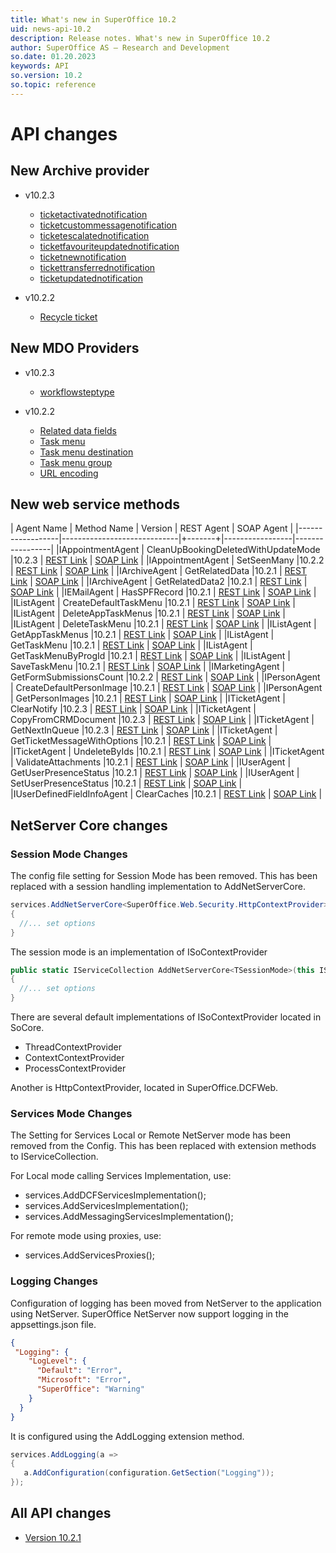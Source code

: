 ```yaml
---
title: What's new in SuperOffice 10.2
uid: news-api-10.2
description: Release notes. What's new in SuperOffice 10.2
author: SuperOffice AS – Research and Development
so.date: 01.20.2023
keywords: API
so.version: 10.2
so.topic: reference
---
```


# API changes

## New Archive provider

* v10.2.3
  * [ticketactivatednotification][52]
  * [ticketcustommessagenotification][53]
  * [ticketescalatednotification][54]
  * [ticketfavouriteupdatednotification][55]
  * [ticketnewnotification][56]
  * [tickettransferrednotification][57]
  * [ticketupdatednotification][58]

* v10.2.2
  * [Recycle ticket][2]

## New MDO Providers

* v10.2.3
  * [workflowsteptype][59]

* v10.2.2
  * [Related data fields][3]
  * [Task menu][4]
  * [Task menu destination][5]
  * [Task menu group][6]
  * [URL encoding][7]

## New web service methods

| Agent Name       | Method Name                 | Version | REST Agent      | SOAP Agent      |
|------------------|-----------------------------|+-------+|-----------------|-----------------|
|IAppointmentAgent | CleanUpBookingDeletedWithUpdateMode   |10.2.3   | [REST Link][44]  | [SOAP Link][45] |
|IAppointmentAgent | SetSeenMany                 |10.2.2   | [REST Link][60]  | [SOAP Link][61] |
|IArchiveAgent     | GetRelatedData              |10.2.1   | [REST Link][8]  | [SOAP Link][26] |
|IArchiveAgent     | GetRelatedData2             |10.2.1   | [REST Link][9]  | [SOAP Link][27] |
|IEMailAgent       | HasSPFRecord                |10.2.1   | [REST Link][10] | [SOAP Link][28] |
|IListAgent        | CreateDefaultTaskMenu       |10.2.1   | [REST Link][11] | [SOAP Link][29] |
|IListAgent        | DeleteAppTaskMenus          |10.2.1   | [REST Link][12] | [SOAP Link][30] |
|IListAgent        | DeleteTaskMenu              |10.2.1   | [REST Link][13] | [SOAP Link][31] |
|IListAgent        | GetAppTaskMenus             |10.2.1   | [REST Link][14] | [SOAP Link][32] |
|IListAgent        | GetTaskMenu                 |10.2.1   | [REST Link][15] | [SOAP Link][33] |
|IListAgent        | GetTaskMenuByProgId         |10.2.1   | [REST Link][16] | [SOAP Link][34] |
|IListAgent        | SaveTaskMenu                |10.2.1   | [REST Link][17] | [SOAP Link][35] |
|IMarketingAgent   | GetFormSubmissionsCount     |10.2.2   | [REST Link][17] | [SOAP Link][35] |
|IPersonAgent      | CreateDefaultPersonImage    |10.2.1   | [REST Link][18] | [SOAP Link][36] |
|IPersonAgent      | GetPersonImages             |10.2.1   | [REST Link][19] | [SOAP Link][37] |
|ITicketAgent      | ClearNotify                 |10.2.3   | [REST Link][46] | [SOAP Link][47] |
|ITicketAgent      | CopyFromCRMDocument         |10.2.3   | [REST Link][48] | [SOAP Link][49] |
|ITicketAgent      | GetNextInQueue              |10.2.3   | [REST Link][50] | [SOAP Link][51] |
|ITicketAgent      | GetTicketMessageWithOptions |10.2.1   | [REST Link][20] | [SOAP Link][38] |
|ITicketAgent      | UndeleteByIds               |10.2.1   | [REST Link][21] | [SOAP Link][39] |
|ITicketAgent      | ValidateAttachments         |10.2.1   | [REST Link][22] | [SOAP Link][40] |
|IUserAgent        | GetUserPresenceStatus       |10.2.1   | [REST Link][23] | [SOAP Link][41] |
|IUserAgent        | SetUserPresenceStatus       |10.2.1   | [REST Link][24] | [SOAP Link][42] |
|IUserDefinedFieldInfoAgent | ClearCaches    |10.2.1   | [REST Link][25] | [SOAP Link][43] |

## NetServer Core changes

### Session Mode Changes

The config file setting for Session Mode has been removed.  This has been replaced with a session handling implementation to AddNetServerCore.

```csharp
services.AddNetServerCore<SuperOffice.Web.Security.HttpContextProvider>(options =>
{
  //... set options
}
```

The session mode is an implementation of ISoContextProvider

```csharp
public static IServiceCollection AddNetServerCore<TSessionMode>(this IServiceCollection services, Action<NetServerCoreOptionsBuilder> optionsAction = null) where TSessionMode : class, ISoContextProvider
{
  //... set options
}
```

There are several default implementations of ISoContextProvider located in SoCore.

* ThreadContextProvider
* ContextContextProvider
* ProcessContextProvider

Another is HttpContextProvider, located in SuperOffice.DCFWeb.

### Services Mode Changes

The Setting for Services Local or Remote NetServer mode has been removed from the Config.  This has been replaced with extension methods to IServiceCollection.

For Local mode calling Services Implementation, use:

* services.AddDCFServicesImplementation();
* services.AddServicesImplementation();
* services.AddMessagingServicesImplementation();

For remote mode using proxies, use:

* services.AddServicesProxies();

### Logging Changes

Configuration of logging has been moved from NetServer to the application using NetServer.  SuperOffice NetServer now support logging in the appsettings.json file.

```json
{
 "Logging": {
    "LogLevel": {
      "Default": "Error",
      "Microsoft": "Error",
      "SuperOffice": "Warning"
    }
  }
}
```

It is configured using the AddLogging extension method.

```csharp
services.AddLogging(a =>
{
   a.AddConfiguration(configuration.GetSection("Logging"));
});
```

## All API changes

* [Version 10.2.1][1]

<!-- Referenced links-->
[1]: 10.2.1-update.md
[2]: ../../../docs/en/api/archive-providers/reference/recycleticket.md
[3]: ../../../docs/en/api/mdo-providers/reference/relateddatafields.md
[4]: ../../../docs/en/api/mdo-providers/reference/taskmenu.md
[5]: ../../../docs/en/api/mdo-providers/reference/taskmenudestination.md
[6]: ../../../docs/en/api/mdo-providers/reference/taskmenugroup.md
[7]: ../../../docs/en/api/mdo-providers/reference/urlencoding.md
[8]: ../../../docs/en/api/reference/restful/agent/Archive_Agent/v1ArchiveAgent_GetRelatedData.md
[9]: ../../../docs/en/api/reference/restful/agent/Archive_Agent/v1ArchiveAgent_GetRelatedData2.md
[10]: ../../../docs/en/api/reference/restful/agent/EMail_Agent/v1EMailAgent_HasSPFRecord.md
[11]: ../../../docs/en/api/reference/restful/agent/List_Agent/v1ListAgent_CreateDefaultTaskMenu.md
[12]: ../../../docs/en/api/reference/restful/agent/List_Agent/v1ListAgent_Deleteapptaskmenus.md
[13]: ../../../docs/en/api/reference/restful/agent/List_Agent/v1ListAgent_Deletetaskmenu.md
[14]: ../../../docs/en/api/reference/restful/agent/List_Agent/v1ListAgent_Getapptaskmenus.md
[15]: ../../../docs/en/api/reference/restful/agent/List_Agent/v1ListAgent_Gettaskmenu.md
[16]: ../../../docs/en/api/reference/restful/agent/List_Agent/v1ListAgent_Gettaskmenubyprogid.md
[17]: ../../../docs/en/api/reference/restful/agent/List_Agent/v1ListAgent_Savetaskmenu.md
[18]: ../../../docs/en/api/reference/restful/agent/Person_Agent/v1PersonAgent_createdefaultpersonimage.md
[19]: ../../../docs/en/api/reference/restful/agent/Person_Agent/v1PersonAgent_getpersonimages.md
[20]: ../../../docs/en/api/reference/restful/agent/Ticket_Agent/v1TicketAgent_getticketmessagewithoptions.md
[21]: ../../../docs/en/api/reference/restful/agent/Ticket_Agent/v1TicketAgent_undeletebyids.md
[22]: ../../../docs/en/api/reference/restful/agent/Ticket_Agent/v1TicketAgent_validateattachments.md
[23]: ../../../docs/en/api/reference/restful/agent/User_Agent/v1UserAgent_getuserpresencestatus.md
[24]: ../../../docs/en/api/reference/restful/agent/User_Agent/v1UserAgent_setuserpresencestatus.md
[25]: ../../../docs/en/api/reference/restful/agent/UserDefinedFieldInfo_Agent/v1UserDefinedFieldInfoAgent_clearcaches.md
[26]: ../../../docs/en/api/reference/soap/Services88/Archive/GetRelatedData.md
[27]: ../../../docs/en/api/reference/soap/Services88/Archive/GetRelatedData2.md
[28]: ../../../docs/en/api/reference/soap/Services88/Email/HasSpfRecord.md
[29]: ../../../docs/en/api/reference/soap/Services88/List/CreateDefaultTaskMenu.md
[30]: ../../../docs/en/api/reference/soap/Services88/List/Deleteapptaskmenus.md
[31]: ../../../docs/en/api/reference/soap/Services88/List/Deletetaskmenu.md
[32]: ../../../docs/en/api/reference/soap/Services88/List/Getapptaskmenus.md
[33]: ../../../docs/en/api/reference/soap/Services88/List/Gettaskmenu.md
[34]: ../../../docs/en/api/reference/soap/Services88/List/Gettaskmenubyprogid.md
[35]: ../../../docs/en/api/reference/soap/Services88/List/Savetaskmenu.md
[36]: ../../../docs/en/api/reference/soap/Services88/Person/CreateDefaultPersonImage.md
[37]: ../../../docs/en/api/reference/soap/Services88/Person/GetPersonImages.md
[38]: ../../../docs/en/api/reference/soap/Services88/Ticket/GetTicketMessageWithOptions.md
[39]: ../../../docs/en/api/reference/soap/Services88/Ticket/UndeleteByIds.md
[40]: ../../../docs/en/api/reference/soap/Services88/Ticket/ValidateAttachments.md
[41]: ../../../docs/en/api/reference/soap/Services88/User/GetUserPresenceStatus.md
[42]: ../../../docs/en/api/reference/soap/Services88/User/SetUserPresenceStatus.md
[43]: ../../../docs/en/api/reference/soap/Services88/UserDefinedFieldInfo/ClearCaches.md
[44]: ../../../docs/en/api/reference/restful/agent/Appointment_Agent/v1AppointmentAgent_CleanUpBookingDeletedWithUpdateMode.md
[45]: ../../../docs/en/api/reference/soap/Services88/Appointment/CleanUpBookingDeletedWithUpdateMode.md
[46]: ../../../docs/en/api/reference/restful/agent/Ticket_Agent/v1TicketAgent_ClearNotify.md
[47]: ../../../docs/en/api/reference/soap/Services88/Ticket/ClearNotify.md
[48]: ../../../docs/en/api/reference/restful/agent/Ticket_Agent/v1TicketAgent_CopyFromCRMDocument.md
[49]: ../../../docs/en/api/reference/soap/Services88/Ticket/CopyFromCRMDocument.md
[50]: ../../../docs/en/api/reference/restful/agent/Ticket_Agent/v1TicketAgent_GetNextInQueue.md
[51]: ../../../docs/en/api/reference/soap/Services88/Ticket/GetNextInQueue.md
[52]: ../../../docs/en/api/archive-providers/reference/ticketactivatednotification.md
[53]: ../../../docs/en/api/archive-providers/reference/ticketcustommessagenotification.md
[54]: ../../../docs/en/api/archive-providers/reference/ticketescalatednotification.md
[55]: ../../../docs/en/api/archive-providers/reference/ticketfavouriteupdatednotification.md
[56]: ../../../docs/en/api/archive-providers/reference/ticketnewnotification.md
[57]: ../../../docs/en/api/archive-providers/reference/tickettransferrednotification.md
[58]: ../../../docs/en/api/archive-providers/reference/ticketupdatednotification.md
[59]: ../../../docs/en/api/mdo-providers/reference/workflowsteptype.md
[60]: ../../../docs/en/api/reference/restful/agent/Appointment_Agent/v1AppointmentAgent_SetSeenMany.md
[61]: ../../../docs/en/api/reference/soap/Services88/Appointment/SetSeenMany.md
